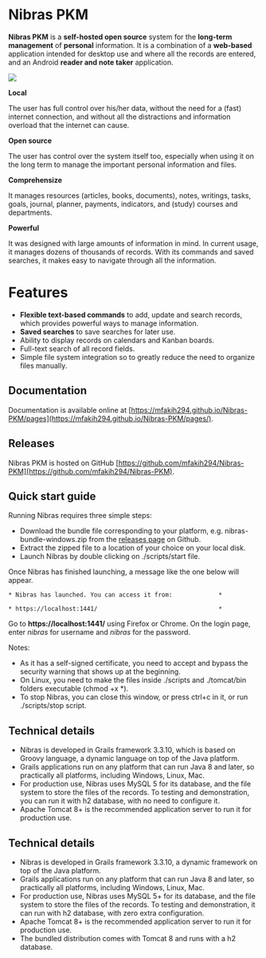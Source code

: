 # Nibras PKM




**Nibras PKM** is a __self-hosted open source__ system for the __long-term management__ of __personal__ information. It is a combination of a __web-based__ application intended for desktop use and where all the records are entered, and an Android __reader and note taker__ application.

![](https://raw.githubusercontent.com/mfakih294/Nibras-PKM/master/docs/images/screenshot.jpg)


**Local**

The user has full control over his/her data, without the need for a (fast) internet connection, and without all the distractions and information overload that the internet can cause.

**Open source**

The user has control over the system itself too, especially when using it on the long term to manage the important personal information and files.

**Comprehensize**

It manages resources (articles, books, documents), notes, writings, tasks, goals, journal, planner, payments, indicators, and (study) courses and departments.

**Powerful**

It was designed with large amounts of information in mind. In current usage, it manages dozens of thousands of records. With its commands and saved searches, it makes easy to navigate through all the information.


# Features

* **Flexible text-based commands** to add, update and search records, which provides powerful ways to manage information.
* **Saved searches** to save searches for later use.
* Ability to display records on calendars and Kanban boards.
* Full-text search of all record fields.
* Simple file system integration so to greatly reduce the need to organize files manually.




## Documentation

Documentation is available online at [https://mfakih294.github.io/Nibras-PKM/pages](https://mfakih294.github.io/Nibras-PKM/pages/).


## Releases

Nibras PKM is hosted on GitHub [https://github.com/mfakih294/Nibras-PKM](https://github.com/mfakih294/Nibras-PKM).

## Quick start guide

Running Nibras requires three simple steps:

- Download the bundle file corresponding to your platform, e.g. nibras-bundle-windows.zip from the [releases page](https://github.com/mfakih294/Nibras-PKM/releases) on Github.
- Extract the zipped file to a location of your choice on your local disk.
- Launch Nibras by double clicking on ./scripts/start file.

Once Nibras has finished launching, a message like the one below will appear.

`* Nibras has launched. You can access it from:             *`

`* https://localhost:1441/                                  *`


Go to **https://localhost:1441/** using Firefox or Chrome. On the login page, enter *nibras* for username and *nibras* for the password.

Notes: 
- As it has a self-signed certificate, you need to accept and bypass the security warning that shows up at the beginning.
- On Linux, you need to make the files inside ./scripts and ./tomcat/bin folders executable (chmod +x *).
- To stop Nibras, you can close this window, or press ctrl+c in it, or run ./scripts/stop script.

## Technical details

* Nibras is developed in Grails framework 3.3.10, which is based on Groovy language, a dynamic language on top of the Java platform.
* Grails applications run on any platform that can run Java 8 and later, so practically all platforms, including Windows, Linux, Mac.
* For production use, Nibras uses MySQL 5 for its database, and the file system to store the files of the records. To testing and demonstration, you can run it with h2 database, with no need to configure it.
* Apache Tomcat 8+ is the recommended application server to run it for production use.

## Technical details

* Nibras is developed in Grails framework 3.3.10, a dynamic framework on top of the Java platform.
* Grails applications run on any platform that can run Java 8 and later, so practically all platforms, including Windows, Linux, Mac.
* For production use, Nibras uses MySQL 5+ for its database, and the file system to store the files of the records. To testing and demonstration, it can run with h2 database, with zero extra configuration.
* Apache Tomcat 8+ is the recommended application server to run it for production use.
* The bundled distribution comes with Tomcat 8 and runs with a h2 database.



